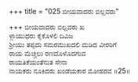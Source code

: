 +++
title = "025 ಬೀಯವಾದರು ಬಿಲ್ಲವರು"

+++
ಬೀಯವಾದರು ಬಿಲ್ಲವರು ಖ  
ಳ್ಗಾಯುಧರು ಕೈಕೊಳಲಿ ದಿವಿಜ  
ಶ್ರೀಯು ತಪ್ಪದು ಸಮರಮುಖದಲಿ ಮಡಿದ ವೀರರಿಗೆ  
ರಾಯ ಮೆಚ್ಚಲು ರಣದೊಳೊದಗುವ  
ರಾಯತಿಕೆಯಂತೆನುತ ಸೇನಾ  
ನಾಯಕರು ನೂಕಿದರು ಖಂಡೆಯಕಾರ ಮೋಹರವ      ॥25॥
